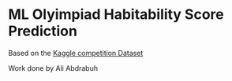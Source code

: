# ML Olyimpiad Habitability Score Prediction
Based on the [Kaggle competition Dataset](https://www.kaggle.com/competitions/ml-olympiad-sustainable-urban-living/overview)

Work done by Ali Abdrabuh
